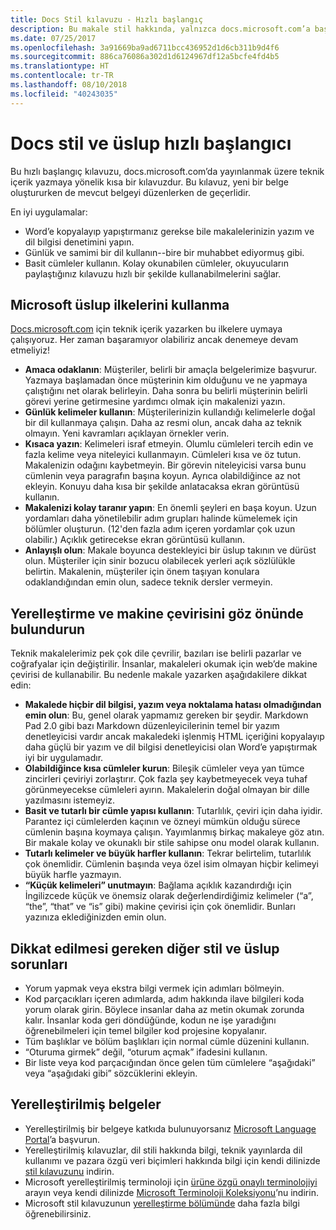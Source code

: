 ```yaml
---
title: Docs Stil kılavuzu - Hızlı başlangıç
description: Bu makale stil hakkında, yalnızca docs.microsoft.com’a başlangıç için gereken temel konuları içeren kısa bir kılavuzdur.
ms.date: 07/25/2017
ms.openlocfilehash: 3a91669ba9ad6711bcc436952d1d6cb311b9d4f6
ms.sourcegitcommit: 886ca76086a302d1d6124967df12a5bcfe4fd4b5
ms.translationtype: HT
ms.contentlocale: tr-TR
ms.lasthandoff: 08/10/2018
ms.locfileid: "40243035"
---
```

# <a name="docs-style-and-voice-quick-start"></a>Docs stil ve üslup hızlı başlangıcı

Bu hızlı başlangıç kılavuzu, docs.microsoft.com’da yayınlanmak üzere teknik içerik yazmaya yönelik kısa bir kılavuzdur. Bu kılavuz, yeni bir belge oluştururken de mevcut belgeyi düzenlerken de geçerlidir.

En iyi uygulamalar:

- Word’e kopyalayıp yapıştırmanız gerekse bile makalelerinizin yazım ve dil bilgisi denetimini yapın.
- Günlük ve samimi bir dil kullanın--bire bir muhabbet ediyormuş gibi.
- Basit cümleler kullanın. Kolay okunabilen cümleler, okuyucuların paylaştığınız kılavuzu hızlı bir şekilde kullanabilmelerini sağlar.

## <a name="use-the-microsoft-voice-principles"></a>Microsoft üslup ilkelerini kullanma

[Docs.microsoft.com](https://docs.microsoft.com) için teknik içerik yazarken bu ilkelere uymaya çalışıyoruz. Her zaman başaramıyor olabiliriz ancak denemeye devam etmeliyiz!

- **Amaca odaklanın**: Müşteriler, belirli bir amaçla belgelerimize başvurur. Yazmaya başlamadan önce müşterinin kim olduğunu ve ne yapmaya çalıştığını net olarak belirleyin. Daha sonra bu belirli müşterinin belirli görevi yerine getirmesine yardımcı olmak için makalenizi yazın.
- **Günlük kelimeler kullanın**: Müşterilerinizin kullandığı kelimelerle doğal bir dil kullanmaya çalışın. Daha az resmi olun, ancak daha az teknik olmayın. Yeni kavramları açıklayan örnekler verin.
- **Kısaca yazın**: Kelimeleri israf etmeyin. Olumlu cümleleri tercih edin ve fazla kelime veya niteleyici kullanmayın. Cümleleri kısa ve öz tutun. Makalenizin odağını kaybetmeyin. Bir görevin niteleyicisi varsa bunu cümlenin veya paragrafın başına koyun. Ayrıca olabildiğince az not ekleyin. Konuyu daha kısa bir şekilde anlatacaksa ekran görüntüsü kullanın.
- **Makalenizi kolay taranır yapın**: En önemli şeyleri en başa koyun. Uzun yordamları daha yönetilebilir adım grupları halinde kümelemek için bölümler oluşturun. (12'den fazla adım içeren yordamlar çok uzun olabilir.) Açıklık getirecekse ekran görüntüsü kullanın.
- **Anlayışlı olun**: Makale boyunca destekleyici bir üslup takının ve dürüst olun. Müşteriler için sinir bozucu olabilecek yerleri açık sözlülükle belirtin. Makalenin, müşteriler için önem taşıyan konulara odaklandığından emin olun, sadece teknik dersler vermeyin.

## <a name="consider-localization-and-machine-translation"></a>Yerelleştirme ve makine çevirisini göz önünde bulundurun

Teknik makalelerimiz pek çok dile çevrilir, bazıları ise belirli pazarlar ve coğrafyalar için değiştirilir. İnsanlar, makaleleri okumak için web’de makine çevirisi de kullanabilir. Bu nedenle makale yazarken aşağıdakilere dikkat edin:

- **Makalede hiçbir dil bilgisi, yazım veya noktalama hatası olmadığından emin olun**: Bu, genel olarak yapmamız gereken bir şeydir. Markdown Pad 2.0 gibi bazı Markdown düzenleyicilerinin temel bir yazım denetleyicisi vardır ancak makaledeki işlenmiş HTML içeriğini kopyalayıp daha güçlü bir yazım ve dil bilgisi denetleyicisi olan Word’e yapıştırmak iyi bir uygulamadır.
- **Olabildiğince kısa cümleler kurun**: Bileşik cümleler veya yan tümce zincirleri çeviriyi zorlaştırır. Çok fazla şey kaybetmeyecek veya tuhaf görünmeyecekse cümleleri ayırın. Makalelerin doğal olmayan bir dille yazılmasını istemeyiz.
- **Basit ve tutarlı bir cümle yapısı kullanın**: Tutarlılık, çeviri için daha iyidir. Parantez içi cümlelerden kaçının ve özneyi mümkün olduğu sürece cümlenin başına koymaya çalışın. Yayımlanmış birkaç makaleye göz atın. Bir makale kolay ve okunaklı bir stile sahipse onu model olarak kullanın.
- **Tutarlı kelimeler ve büyük harfler kullanın**: Tekrar belirtelim, tutarlılık çok önemlidir. Cümlenin başında veya özel isim olmayan hiçbir kelimeyi büyük harfle yazmayın.
- **“Küçük kelimeleri” unutmayın**: Bağlama açıklık kazandırdığı için İngilizcede küçük ve önemsiz olarak değerlendirdiğimiz kelimeler (“a”, “the”, “that” ve “is” gibi) makine çevirisi için çok önemlidir. Bunları yazınıza eklediğinizden emin olun.

## <a name="other-style-and-voice-issues-to-watch-for"></a>Dikkat edilmesi gereken diğer stil ve üslup sorunları

- Yorum yapmak veya ekstra bilgi vermek için adımları bölmeyin.
- Kod parçacıkları içeren adımlarda, adım hakkında ilave bilgileri koda yorum olarak girin. Böylece insanlar daha az metin okumak zorunda kalır. İnsanlar koda geri döndüğünde, kodun ne işe yaradığını öğrenebilmeleri için temel bilgiler kod projesine kopyalanır.
- Tüm başlıklar ve bölüm başlıkları için normal cümle düzenini kullanın.
- “Oturuma girmek” değil, “oturum açmak” ifadesini kullanın.
- Bir liste veya kod parçacığından önce gelen tüm cümlelere “aşağıdaki” veya “aşağıdaki gibi” sözcüklerini ekleyin.

## <a name="localized-documentation"></a>Yerelleştirilmiş belgeler

- Yerelleştirilmiş bir belgeye katkıda bulunuyorsanız [Microsoft Language Portal](https://www.microsoft.com/Language/Default.aspx)’a başvurun.
- Yerelleştirilmiş kılavuzlar, dil stili hakkında bilgi, teknik yayınlarda dil kullanımı ve pazara özgü veri biçimleri hakkında bilgi için kendi dilinizde [stil kılavuzunu](https://www.microsoft.com/Language/StyleGuides) indirin.
- Microsoft yerelleştirilmiş terminoloji için [ürüne özgü onaylı terminolojiyi](https://www.microsoft.com/Language/Default.aspx) arayın veya kendi dilinizde [Microsoft Terminoloji Koleksiyonu](https://www.microsoft.com/Language/Terminology.aspx)’nu indirin.
- Microsoft stil kılavuzunun [yerelleştirme bölümünde](https://docs.microsoft.com/style-guide/global-communications/) daha fazla bilgi öğrenebilirsiniz.
